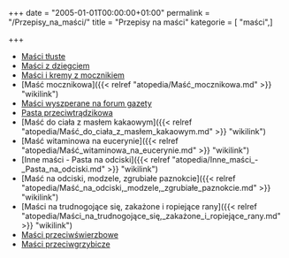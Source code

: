 +++
date = "2005-01-01T00:00:00+01:00"
permalink = "/Przepisy_na_maści/"
title = "Przepisy na maści"
kategorie = [ "maści",]

+++

-   [Maści tłuste](/atopedia/Maści_tłuste "wikilink")
-   [Maści z dziegciem](/atopedia/Maści_z_dziegciem "wikilink")
-   [Maści i kremy z mocznikiem](/atopedia/Maści_i_kremy_z_mocznikiem "wikilink")
-   [Maść mocznikowa]({{< relref "atopedia/Maść_mocznikowa.md" >}} "wikilink")
-   [Maści wyszperane na forum gazety](/atopedia/Maści_wyszperane_na_forum_gazety "wikilink")
-   [Pasta przeciwtrądzikowa](/atopedia/Pasta_przeciwtrądzikowa "wikilink")
-   [Maść do ciała z masłem kakaowym]({{< relref "atopedia/Maść_do_ciała_z_masłem_kakaowym.md" >}} "wikilink")
-   [Maść witaminowa na eucerynie]({{< relref "atopedia/Maść_witaminowa_na_eucerynie.md" >}} "wikilink")
-   [Inne maści - Pasta na odciski]({{< relref "atopedia/Inne_maści_-_Pasta_na_odciski.md" >}} "wikilink")
-   [Maść na odciski, modzele, zgrubiałe paznokcie]({{< relref "atopedia/Maść_na_odciski,_modzele,_zgrubiałe_paznokcie.md" >}} "wikilink")
-   [Maści na trudnogojące się, zakażone i ropiejące rany]({{< relref "atopedia/Maści_na_trudnogojące_się,_zakażone_i_ropiejące_rany.md" >}} "wikilink")
-   [Maści przeciwświerzbowe](/atopedia/Maści_przeciwświerzbowe "wikilink")
-   [Maści przeciwgrzybicze](/atopedia/Maści_przeciwgrzybicze "wikilink")

